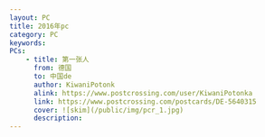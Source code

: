 ```yaml
---
layout: PC
title: 2016年pc
category: PC
keywords: 
PCs: 
    - title: 第一张人
      from: 德国
      to: 中国de
      author: KiwaniPotonk
      alink: https://www.postcrossing.com/user/KiwaniPotonka
      link: https://www.postcrossing.com/postcards/DE-5640315
      cover: ![skim](/public/img/pcr_1.jpg)
      description: 
---
```

